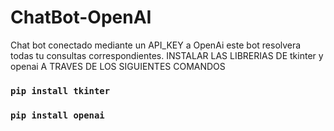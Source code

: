 # ChatBot-OpenAI
 Chat bot conectado mediante un API_KEY a OpenAi este bot resolvera todas tu consultas correspondientes.
 INSTALAR LAS LIBRERIAS DE tkinter y openai
 A TRAVES DE LOS SIGUIENTES COMANDOS
### `pip install tkinter`
### `pip install openai`

